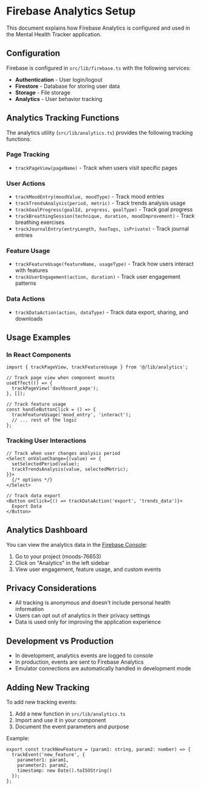 # Firebase Analytics Setup

This document explains how Firebase Analytics is configured and used in the Mental Health Tracker application.

## Configuration

Firebase is configured in `src/lib/firebase.ts` with the following services:
- **Authentication** - User login/logout
- **Firestore** - Database for storing user data
- **Storage** - File storage
- **Analytics** - User behavior tracking

## Analytics Tracking Functions

The analytics utility (`src/lib/analytics.ts`) provides the following tracking functions:

### Page Tracking
- `trackPageView(pageName)` - Track when users visit specific pages

### User Actions
- `trackMoodEntry(moodValue, moodType)` - Track mood entries
- `trackTrendsAnalysis(period, metric)` - Track trends analysis usage
- `trackGoalProgress(goalId, progress, goalType)` - Track goal progress
- `trackBreathingSession(technique, duration, moodImprovement)` - Track breathing exercises
- `trackJournalEntry(entryLength, hasTags, isPrivate)` - Track journal entries

### Feature Usage
- `trackFeatureUsage(featureName, usageType)` - Track how users interact with features
- `trackUserEngagement(action, duration)` - Track user engagement patterns

### Data Actions
- `trackDataAction(action, dataType)` - Track data export, sharing, and downloads

## Usage Examples

### In React Components

```tsx
import { trackPageView, trackFeatureUsage } from '@/lib/analytics';

// Track page view when component mounts
useEffect(() => {
  trackPageView('dashboard_page');
}, []);

// Track feature usage
const handleButtonClick = () => {
  trackFeatureUsage('mood_entry', 'interact');
  // ... rest of the logic
};
```

### Tracking User Interactions

```tsx
// Track when user changes analysis period
<Select onValueChange={(value) => {
  setSelectedPeriod(value);
  trackTrendsAnalysis(value, selectedMetric);
}}>
  {/* options */}
</Select>

// Track data export
<Button onClick={() => trackDataAction('export', 'trends_data')}>
  Export Data
</Button>
```

## Analytics Dashboard

You can view the analytics data in the [Firebase Console](https://console.firebase.google.com/):
1. Go to your project (moods-76653)
2. Click on "Analytics" in the left sidebar
3. View user engagement, feature usage, and custom events

## Privacy Considerations

- All tracking is anonymous and doesn't include personal health information
- Users can opt out of analytics in their privacy settings
- Data is used only for improving the application experience

## Development vs Production

- In development, analytics events are logged to console
- In production, events are sent to Firebase Analytics
- Emulator connections are automatically handled in development mode

## Adding New Tracking

To add new tracking events:

1. Add a new function in `src/lib/analytics.ts`
2. Import and use it in your component
3. Document the event parameters and purpose

Example:
```tsx
export const trackNewFeature = (param1: string, param2: number) => {
  trackEvent('new_feature', {
    parameter1: param1,
    parameter2: param2,
    timestamp: new Date().toISOString()
  });
};
```
